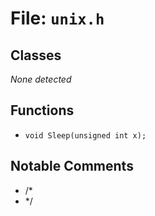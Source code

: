 # File: `unix.h`

## Classes

_None detected_

## Functions

- `void Sleep(unsigned int x);`

## Notable Comments

- /*
- */
